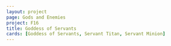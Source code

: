 ```yaml
---
layout: project
page: Gods and Enemies
project: F16
title: Goddess of Servants
cards: [Goddess of Servants, Servant Titan, Servant Minion]
---
```

